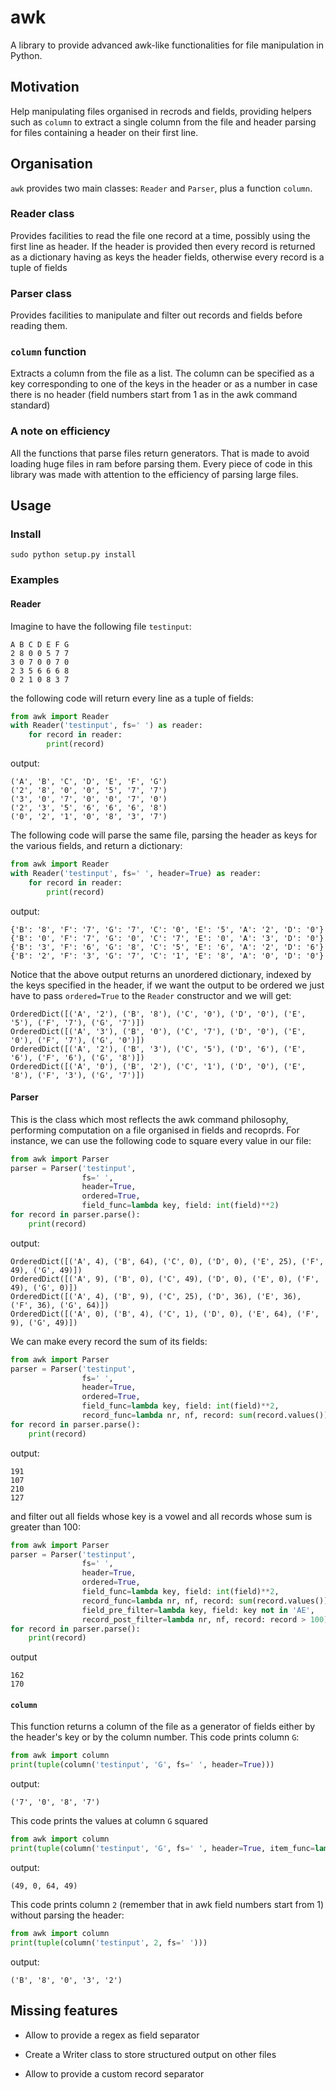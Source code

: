 awk
=====

A library to provide advanced awk-like functionalities for file manipulation in Python.

Motivation
-------------

Help manipulating files organised in recrods and fields, providing helpers such as `column` to extract a single column from the file and header parsing for files containing a header on their first line.


Organisation
------------

`awk` provides two main classes: `Reader` and `Parser`, plus a function `column`.

### Reader class
Provides facilities to read the file one record at a time, possibly using the first line as header. If the header is provided then every record is returned as a dictionary having as keys the header fields, otherwise every record is a tuple of fields

### Parser class
Provides facilities to manipulate and filter out records and fields before reading them.

### `column` function
Extracts a column from the file as a list. The column can be specified as a key corresponding to one of the keys in the header or as a number in case there is no header (field numbers start from 1 as in the awk command standard)

### A note on efficiency
All the functions that parse files return generators. That is made to avoid loading huge files in ram before parsing them. Every piece of code in this library was made with attention to the efficiency of parsing large files.


Usage
--------

### Install

    sudo python setup.py install

### Examples

#### Reader
Imagine to have the following file `testinput`:

	A B C D E F G
	2 8 0 0 5 7 7
	3 0 7 0 0 7 0
	2 3 5 6 6 6 8
	0 2 1 0 8 3 7

the following code will return every line as a tuple of fields:

```python
from awk import Reader
with Reader('testinput', fs=' ') as reader:
    for record in reader:
        print(record)
```

output:

    ('A', 'B', 'C', 'D', 'E', 'F', 'G')
    ('2', '8', '0', '0', '5', '7', '7')
    ('3', '0', '7', '0', '0', '7', '0')
    ('2', '3', '5', '6', '6', '6', '8')
    ('0', '2', '1', '0', '8', '3', '7')
    
The following code will parse the same file, parsing the header as keys for the various fields, and return a dictionary:

```python
from awk import Reader
with Reader('testinput', fs=' ', header=True) as reader:
    for record in reader:
        print(record)
```

output:

    {'B': '8', 'F': '7', 'G': '7', 'C': '0', 'E': '5', 'A': '2', 'D': '0'}
    {'B': '0', 'F': '7', 'G': '0', 'C': '7', 'E': '0', 'A': '3', 'D': '0'}
    {'B': '3', 'F': '6', 'G': '8', 'C': '5', 'E': '6', 'A': '2', 'D': '6'}
    {'B': '2', 'F': '3', 'G': '7', 'C': '1', 'E': '8', 'A': '0', 'D': '0'}

Notice that the above output returns an unordered dictionary, indexed by the keys specified in the header, if we want the output to be ordered we just have to pass `ordered=True` to the `Reader` constructor and we will get:

    OrderedDict([('A', '2'), ('B', '8'), ('C', '0'), ('D', '0'), ('E', '5'), ('F', '7'), ('G', '7')])
    OrderedDict([('A', '3'), ('B', '0'), ('C', '7'), ('D', '0'), ('E', '0'), ('F', '7'), ('G', '0')])
    OrderedDict([('A', '2'), ('B', '3'), ('C', '5'), ('D', '6'), ('E', '6'), ('F', '6'), ('G', '8')])
    OrderedDict([('A', '0'), ('B', '2'), ('C', '1'), ('D', '0'), ('E', '8'), ('F', '3'), ('G', '7')])


#### Parser
This is the class which most reflects the awk command philosophy, performing computation on a file organised in fields and recoprds.
For instance, we can use the following code to square every value in our file:

```python
from awk import Parser
parser = Parser('testinput',
                fs=' ',
                header=True,
                ordered=True,
                field_func=lambda key, field: int(field)**2)
for record in parser.parse():
    print(record)
```

output:

    OrderedDict([('A', 4), ('B', 64), ('C', 0), ('D', 0), ('E', 25), ('F', 49), ('G', 49)])
    OrderedDict([('A', 9), ('B', 0), ('C', 49), ('D', 0), ('E', 0), ('F', 49), ('G', 0)])
    OrderedDict([('A', 4), ('B', 9), ('C', 25), ('D', 36), ('E', 36), ('F', 36), ('G', 64)])
    OrderedDict([('A', 0), ('B', 4), ('C', 1), ('D', 0), ('E', 64), ('F', 9), ('G', 49)])

We can make every record the sum of its fields:

```python
from awk import Parser
parser = Parser('testinput',
                fs=' ',
                header=True,
                ordered=True,
                field_func=lambda key, field: int(field)**2,
                record_func=lambda nr, nf, record: sum(record.values()))
for record in parser.parse():
    print(record)
```

output:

    191
    107
    210
    127

and filter out all fields whose key is a vowel and all records whose sum is greater than 100:

```python
from awk import Parser
parser = Parser('testinput',
                fs=' ',
                header=True,
                ordered=True,
                field_func=lambda key, field: int(field)**2,
                record_func=lambda nr, nf, record: sum(record.values()),
                field_pre_filter=lambda key, field: key not in 'AE',
                record_post_filter=lambda nr, nf, record: record > 100)
for record in parser.parse():
    print(record)
```

output

    162
    170

#### `column`
This function returns a column of the file as a generator of fields either by the header's key or by the column number.
This code prints column `G`:

```python
from awk import column
print(tuple(column('testinput', 'G', fs=' ', header=True)))
```

output:

    ('7', '0', '8', '7')

This code prints the values at column `G` squared

```python
from awk import column
print(tuple(column('testinput', 'G', fs=' ', header=True, item_func=lambda x: int(x)**2)))
```

output:

    (49, 0, 64, 49)

This code prints column `2` (remember that in awk field numbers start from 1) without parsing the header:

```python
from awk import column
print(tuple(column('testinput', 2, fs=' ')))
```

output:

    ('B', '8', '0', '3', '2')


Missing features
--------------

* Allow to provide a regex as field separator

* Create a Writer class to store structured output on other files

* Allow to provide a custom record separator
